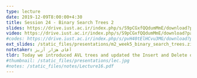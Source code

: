```yaml
---
type: lecture
date: 2019-12-09T8:00:00+4:30
title: Session 24 - Binary Search Trees 2
slides: https://drive.iust.ac.ir/index.php/s/S9pCGxfQQdumMmE/download?path=%2FSlides&files=S24.pdf
video: https://drive.iust.ac.ir/index.php/s/S9pCGxfQQdumMmE/download?path=%2FVideos&files=S24.mp4
#codes: https://drive.iust.ac.ir/index.php/s/pvH40tElHCvu3MG/download?path=%2FCode&files=S23.zip
ext_slides: /static_files/presentations/m2_week5_binary_search_trees.zip
notetaker: آقای هژار آزیز
tldr: Today we introduced AVL trees and updated the Insert and Delete operations to maintain the AVL property. Next, we introduced efficient Split and Merge operations for AVL trees. Finally, we introduced an example where we can use split and merge operations to solve it efficiently, in addition to compute order statistics in BSTs. 
#thumbnail: /static_files/presentations/lec.jpg
#notes: /static_files/notes/Lecture16.pdf
---
```

